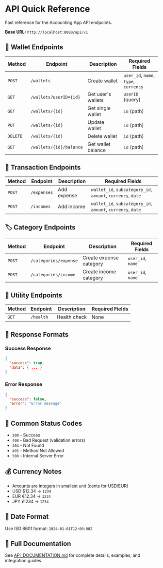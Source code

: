 # API Quick Reference

Fast reference for the Accounting App API endpoints.

**Base URL:** `http://localhost:8080/api/v1`

## 🏦 Wallet Endpoints

| Method | Endpoint | Description | Required Fields |
|--------|----------|-------------|-----------------|
| `POST` | `/wallets` | Create wallet | `user_id`, `name`, `type`, `currency` |
| `GET` | `/wallets?userID={id}` | Get user's wallets | `userID` (query) |
| `GET` | `/wallets/{id}` | Get single wallet | `id` (path) |
| `PUT` | `/wallets/{id}` | Update wallet | `id` (path) |
| `DELETE` | `/wallets/{id}` | Delete wallet | `id` (path) |
| `GET` | `/wallets/{id}/balance` | Get wallet balance | `id` (path) |

## 💸 Transaction Endpoints

| Method | Endpoint | Description | Required Fields |
|--------|----------|-------------|-----------------|
| `POST` | `/expenses` | Add expense | `wallet_id`, `subcategory_id`, `amount`, `currency`, `date` |
| `POST` | `/incomes` | Add income | `wallet_id`, `subcategory_id`, `amount`, `currency`, `date` |

## 🏷️ Category Endpoints

| Method | Endpoint | Description | Required Fields |
|--------|----------|-------------|-----------------|
| `POST` | `/categories/expense` | Create expense category | `user_id`, `name` |
| `POST` | `/categories/income` | Create income category | `user_id`, `name` |

## 🔧 Utility Endpoints

| Method | Endpoint | Description | Required Fields |
|--------|----------|-------------|-----------------|
| `GET` | `/health` | Health check | None |

## 📄 Response Formats

### Success Response
```json
{
  "success": true,
  "data": { ... }
}
```

### Error Response
```json
{
  "success": false,
  "error": "Error message"
}
```

## 🚨 Common Status Codes

- `200` - Success
- `400` - Bad Request (validation errors)
- `404` - Not Found
- `405` - Method Not Allowed
- `500` - Internal Server Error

## 💰 Currency Notes

- Amounts are integers in smallest unit (cents for USD/EUR)
- USD $12.34 → `1234`
- EUR €12.34 → `1234`
- JPY ¥1234 → `1234`

## 📅 Date Format

Use ISO 8601 format: `2024-01-01T12:00:00Z`

## 🔗 Full Documentation

See [API_DOCUMENTATION.md](API_DOCUMENTATION.md) for complete details, examples, and integration guides.